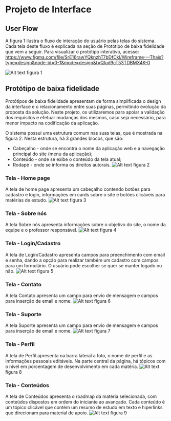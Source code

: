 
# Projeto de Interface

## User Flow

A figura 1 ilustra o fluxo de interação do usuário pelas telas do sistema. Cada tela deste fluxo é explicada na seção de Protótipo de baixa fidelidade que vem a seguir. Para visualizar o protótipo interativo, acesse: https://www.figma.com/file/SrE16rawYQknzhT7bDfCkl/Wireframe---Thais?type=design&node-id=0-1&mode=design&t=QIud9cT53TDBMX4K-0

 ![Alt text](<Prototipo Roadmap.png>)
 figura 1

## Protótipo de baixa fidelidade

Protótipos de baixa fidelidade apresentam de forma simplificada o design da interface e o relacionamento entre suas páginas, permitindo evolução da proposta da solução. Neste projeto, os utilizaremos para apoiar a validação dos requisitos e efetuar mudanças dos mesmos, caso seja necessário, para menor impacto na codificação da aplicação.

O sistema possui uma estrutura comum nas suas telas, que é mostrada na figura 2. Nesta estrutura, há 3 grandes blocos, que são:

- Cabeçalho - onde se encontra o nome da aplicação web e a navegação principal do site (menu da aplicação);
- Conteúdo - onde se exibe o conteúdo da tela atual; 
- Rodapé - onde se informa os direitos autorais.
![Alt text](164074128-7b006e50-8621-4964-b0fd-07a90e626673.png)
figura 2

### Tela - Home page 
A tela de home page apresenta um cabeçalho contendo botões para cadastro e login, informações em cards sobre o site e botões clicáveis para matérias de estudo.
![Alt text](<Wireframe - 1.png>)
figura 3

### Tela - Sobre nós 
A tela Sobre nós apresenta informações sobre o objetivo do site, o nome da equipe e o professor responsável.
![Alt text](<Wireframe - 3.png>)
figura 4

### Tela - Login/Cadastro 
A tela de Login/Cadastro apresenta campos para preenchimento com email e senha, dando a opção para realizar também um cadastro com campos para um formulário. O usuário pode escolher se quer se manter logado ou não.
![Alt text](<Wireframe - 6.png>)
figura 5

### Tela - Contato
A tela Contato apresenta um campo para envio de mensagem e campos para inserção de email e nome.
![Alt text](<Wireframe - 10.png>)
figura 6

### Tela - Suporte
A tela Suporte apresenta um campo para envio de mensagem e campos para inserção de email e nome.
![Alt text](<WhatsApp Image 2023-09-30 at 08.21.26.jpeg>)
figura 7

### Tela - Perfil 
A tela de Perfil apresenta na barra lateral a foto, o nome de perfil e as informações pessoais editáveis. Na parte central da página, há tópicos com o nível em porcentagem de desenvolvimento em cada matéria.
![Alt text](<Wireframe - 7.png>)
figura 8

### Tela - Conteúdos 
A tela de Conteúdos apresenta o roadmap da matéria selecionada, com conteúdos dispostos em ordem do iniciante ao avançado. Cada conteúdo é um tópico clicável que contém um resumo de estudo em texto e hiperlinks que direcionam para material de apoio.
![Alt text](<Wireframe - 9.png>)
figura 9




